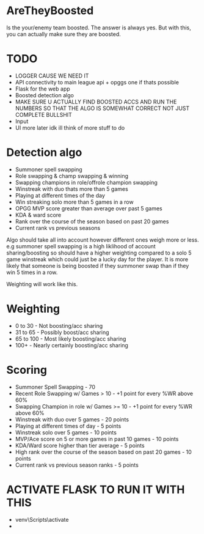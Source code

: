 # AreTheyBoosted 
Is the your/enemy team boosted. The answer is always yes. But with this, you can actually make sure they are boosted.

# TODO
* LOGGER CAUSE WE NEED IT
* API connectivity to main league api + opggs one if thats possible
* Flask for the web app
* Boosted detection algo
* MAKE SURE U ACTUALLY FIND BOOSTED ACCS AND RUN THE NUMBERS SO THAT THE ALGO IS SOMEWHAT CORRECT NOT JUST COMPLETE BULLSHIT
* Input
* UI
more later idk ill think of more stuff to do

# Detection algo
* Summoner spell swapping
* Role swapping & champ swapping & winning
* Swapping champions in role/offrole champion swapping
* Winstreak with duo thats more than 5 games
* Playing at different times of the day
* Win streaking solo more than 5 games in a row
* OPGG MVP score greater than average over past 5 games
* KDA & ward score
* Rank over the course of the season based on past 20 games
* Current rank vs previous seasons

Algo should take all into account however different ones weigh more or less. e.g summoner spell swapping is a high liklihood of account sharing/boosting so should have a higher weighting compared to a solo 5 game winstreak which could just be a lucky day for the player. It is more likely that someone is being boosted if they summoner swap than if they win 5 times in a row. 

Weighting will work like this. 
# Weighting
* 0 to 30 - Not boosting/acc sharing
* 31 to 65 - Possibly boost/acc sharing
* 65 to 100 - Most likely boosting/acc sharing
* 100+ - Nearly certainly boosting/acc sharing

# Scoring
* Summoner Spell Swapping - 70
* Recent Role Swapping w/ Games > 10 - +1 point for every %WR above 60%
* Swapping Champion in role w/ Games >= 10 - +1 point for every %WR above 60%
* Winstreak with duo over 5 games - 20 points
* Playing at different times of day - 5 points
* Winstreak solo over 5 games - 10 points
* MVP/Ace score on 5 or more games in past 10 games - 10 points
* KDA/Ward score higher than tier average - 5 points
* High rank over the course of the season based on past 20 games - 10 points
* Current rank vs previous season ranks - 5 points

# ACTIVATE FLASK TO RUN IT WITH THIS
* venv\Scripts\activate
* 